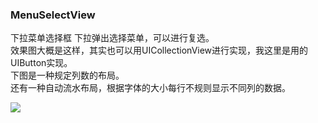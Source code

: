 ### MenuSelectView
下拉菜单选择框 下拉弹出选择菜单，可以进行复选。    
效果图大概是这样，其实也可以用UICollectionView进行实现，我这里是用的UIButton实现。    
下图是一种规定列数的布局。    
还有一种自动流水布局，根据字体的大小每行不规则显示不同列的数据。

![](https://ws3.sinaimg.cn/large/006tNc79gy1fn91mn8yjmj30fq0rxwg8.jpg)
